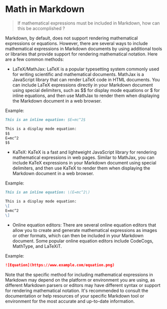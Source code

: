 # Math in Markdown

> If mathematical expressions must be included in Markdown, how can this be accomplished ? 

Markdown, by default, does not support rendering mathematical expressions or equations. 
However, there are several ways to include mathematical expressions in Markdown 
documents by using additional tools or libraries that provide support for rendering mathematical notation. 
Here are a few common methods:

- LaTeX/MathJax: LaTeX is a popular typesetting system commonly used for writing scientific and mathematical documents. MathJax is a JavaScript library that can render LaTeX code in HTML documents. You can include LaTeX expressions directly in your Markdown document using special delimiters, such as $$ for display mode equations or $ for inline equations, and then use MathJax to render them when displaying the Markdown document in a web browser.

Example:

```markdown
This is an inline equation: $E=mc^2$

This is a display mode equation:
$$
E=mc^2
$$
```

- KaTeX: KaTeX is a fast and lightweight JavaScript library for rendering mathematical expressions in web pages. Similar to MathJax, you can include KaTeX expressions in your Markdown document using special delimiters, and then use KaTeX to render them when displaying the Markdown document in a web browser.

Example:

```markdown
This is an inline equation: \(E=mc^2\)

This is a display mode equation:
\[
E=mc^2
\]
```

- Online equation editors: There are several online equation editors that allow you to create and generate mathematical expressions as images or other formats, which can then be included in your Markdown document. Some popular online equation editors include CodeCogs, MathType, and LaTeXiT.

Example:

```markdown
![Equation](https://www.example.com/equation.png)
```

Note that the specific method for including mathematical expressions in Markdown may depend on the platform or environment you are using, as different Markdown parsers or editors may have different syntax or support for rendering mathematical notation. It's recommended to consult the documentation or help resources of your specific Markdown tool or environment for the most accurate and up-to-date information.


